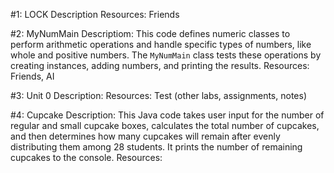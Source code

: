 #1: LOCK
Description
Resources: Friends

#2: MyNumMain
Descriptiom: This code defines numeric classes to perform arithmetic operations and handle specific types of numbers, like whole and positive numbers. The `MyNumMain` class tests these operations by creating instances, adding numbers, and printing the results.
Resources: Friends, AI

#3: Unit 0
Description: 
Resources: Test (other labs, assignments, notes)

#4: Cupcake 
Description: This Java code takes user input for the number of regular and small cupcake boxes, calculates the total number of cupcakes, and then determines how many cupcakes will remain after evenly distributing them among 28 students. It prints the number of remaining cupcakes to the console.
Resources:
